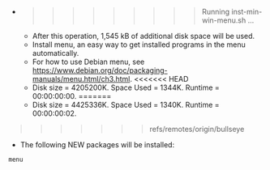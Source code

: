 * >>>>>>>>> Running inst-min-win-menu.sh ...
  * After this operation, 1,545 kB of additional disk space will be used.
  * Install menu, an easy way to get installed programs in the menu automatically.
  * For how to use Debian menu, see https://www.debian.org/doc/packaging-manuals/menu.html/ch3.html.
<<<<<<< HEAD
  * Disk size = 4205200K. Space Used = 1344K. Runtime = 00:00:00:00.
=======
  * Disk size = 4425336K. Space Used = 1340K. Runtime = 00:00:00:02.
>>>>>>> refs/remotes/origin/bullseye
  * The following NEW packages will be installed:
  ```bash
menu
  ```
